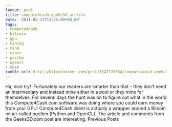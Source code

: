 ```yaml
---
layout: post
title: compute4cash geeks3d article
date: '2011-02-17T13:25:00+08:00'
tags:
- compute4cash
- bitcoin
- gpu
- mining
- mine
- miner
- poclbm
- opencl
- open
tumblr_url: http://bitcoinminer.com/post/3347178364/compute4cash-geeks3d-article
---
```

Ha, nice try!  Fortunately our readers are smarter than that – they don’t need an intermediary and instead mine either in a pool or they mine for themselves.
For several days the hunt was on to figure out what in the world this Compute4Cash.com software was doing where you could earn money from your GPU:
Compute4Cash client is actually a wrapper around a Bitcoin miner called poclbm (Python and OpenCL).
The article and comments from the Geeks3D.com post are interesting.
Previous Posts
